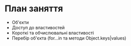# План заняття

- Об'єкти
- Доступ до властивостей
- Короткі та обчислювальні властивості
- Перебір об'єкта (for...in та методи Object.keys|values)
